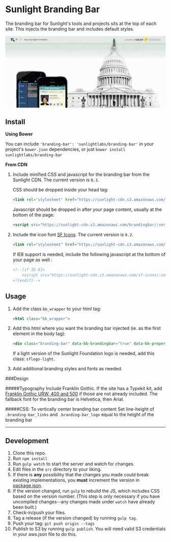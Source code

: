 # Sunlight Branding Bar

The branding bar for Sunlight's tools and projects sits at the top of each site. This injects the branding bar and includes default styles.

![Demo](example/demo-brandingbar.gif)

## Install

**Using Bower**

You can include `'branding-bar': 'sunlightlabs/branding-bar'` in your project's `bower.json` dependencies,
or just `bower install sunlightlabs/branding-bar`

**From CDN**

1. Include minified CSS and javascript for the branding bar from the Sunlight CDN. The current version is `0.3`.

    CSS should be dropped inside your head tag:

    ```html
    <link rel="stylesheet" href="https://sunlight-cdn.s3.amazonaws.com/brandingbar/:version/css/brandingbar.css">
    ```

    Javascript should be dropped in after your page content, usually at the bottom of the page:

    ```html
    <script src="https://sunlight-cdn.s3.amazonaws.com/brandingbar/:version/js/brandingbar.min.js.gz"></script>
    ```


2. Include the icon font [SF Icons](https://github.com/sunlightlabs/sf-icons). The current version is `0.2`.

    ```html
    <link rel="stylesheet" href="https://sunlight-cdn.s3.amazonaws.com/sf-icons/:version/css/sf-icons.css">
    ```
    If IE8 support is needed, include the following javascript at the bottom of your page as well :

    ```html
    <!--[if IE 8]>
        <script src="https://sunlight-cdn.s3.amazonaws.com/sf-icons/:version/js/sf-icons.js"></script>
    <![endif]-->
    ```


## Usage

1. Add the class `bb_wrapper` to your html tag:

    ```html
    <html class="bb_wrapper">
    ```

2. Add this html where you want the branding bar injected (ie. as the first element in the body tag):

    ```html
    <div class="branding-bar" data-bb-brandingbar="true" data-bb-property-id="sunlightlabs-awesome"></div>
    ```
    If a light version of the Sunlight Foundation logo is needed, add this class: `sflogo-light`.

3. Add additional branding styles and fonts as needed.


###Design 

#####Typography
Include Franklin Gothic. If the site has a Typekit kit, add [Franklin Gothic URW, 400 and 500](https://typekit.com/fonts/franklin-gothic-urw) if those are not already included. The fallback font for the branding bar is Helvetica, then Arial.

#####CSS: To vertically center branding bar content
Set line-height of `.branding-bar_links` and `.branding-bar_logo` equal to the height of the branding bar

---

## Development

1. Clone this repo.
2. Run `npm install`
3. Run `gulp watch` to start the server and watch for changes.
4. Edit files in the `src` directory to your liking.
5. If there is **any** possibility that the changes you made could break existing implementations,
    you **must** increment the version in [package.json](https://github.com/sunlightlabs/branding-bar/blob/master/package.json).
6. If the version changed, run `gulp` to rebuild the JS, which includes CSS based on the version number.
    (This step is only necessary if you have uncompiled changes--any changes made under `watch` have already been built.)
7. Check-in/push your files.
8. Tag a release (if the version changed) by running `gulp tag`.
9. Push your tag: `git push origin --tags`
10. Publish to S3 by running `gulp publish`.
    You will need valid S3 credentials in your aws.json file to do this.

